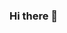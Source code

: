 ### Hi there 👋

<!--
**manowar689/manowar689** is a ✨ _special_ ✨ repository because its `README.md` (this file) appears on your GitHub profile.

Here are some ideas to get you started:

- 🔭 I’m currently working on Docker
- 🌱 I’m currently learning about AWS and AWS services
- 👯 I’m looking to collaborate on anything !

-->
